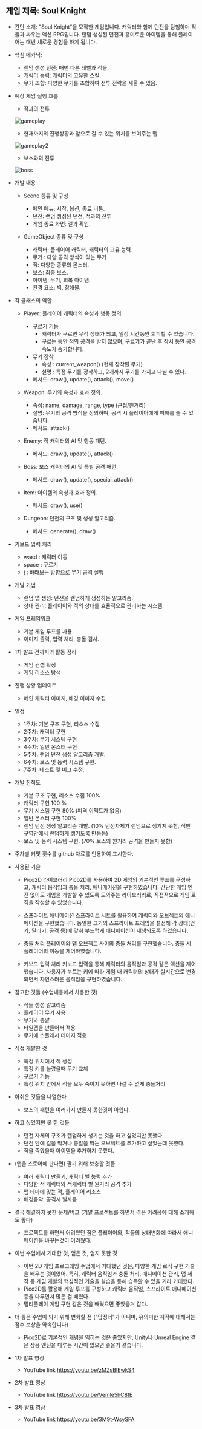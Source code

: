 ## 게임 제목: Soul Knight

+ 간단 소개: "Soul Knight"을 모작한 게임입니다. 캐릭터와 함께 던전을 탐험하며 적들과 싸우는 액션 RPG입니다.
랜덤 생성된 던전과 흥미로운 아이템을 통해 플레이어는 매번 새로운 경험을 하게 됩니다.

+ 핵심 메카닉:
  + 랜덤 생성 던전: 매번 다른 레벨과 적들.
  + 캐릭터 능력: 캐릭터의 고유한 스킬.
  + 무기 조합: 다양한 무기를 조합하여 전투 전략을 세울 수 있음.

+ 예상 게임 실행 흐름
  + 적과의 전투
  
  ![gameplay](https://github.com/user-attachments/assets/60651abb-191f-43cd-a80d-b7b3b1d6a31f)

  + 현재까지의 진행상황과 앞으로 갈 수 있는 위치를 보여주는 맵
  
  ![gameplay2](https://github.com/user-attachments/assets/135857a1-81c5-485b-83f8-822699400e2c)

  + 보스와의 전투
  
  ![boss](https://github.com/user-attachments/assets/ef60b486-2f95-4744-92ee-47afa6e5b2f5)


+ 개발 내용
  + Scene 종류 및 구성
    + 메인 메뉴: 시작, 옵션, 종료 버튼.
    + 던전: 랜덤 생성된 던전, 적과의 전투
    + 게임 종료 화면: 결과 확인.


  + GameObject 종류 및 구성
    + 캐릭터: 플레이어 캐릭터, 캐릭터의 고유 능력.
    + 무기 : 다양 공격 방식이 있는 무기
    + 적: 다양한 종류의 몬스터.
    + 보스: 최종 보스.
    + 아이템: 무기, 회복 아이템.
    + 환경 요소: 벽, 장애물.


+ 각 클래스의 역할
  + Player: 플레이어 캐릭터의 속성과 행동 정의.
    + 구르기 기능
      + 캐릭터가 구르면 무적 상태가 되고, 일정 시간동안 회피할 수 있습니다.
      + 구르는 동안 적의 공격을 받지 않으며, 구르기가 끝난 후 잠시 동안 공격 속도가 증가합니다.
    + 무기 장착
      + 속성 : current_weapon() (현재 장착된 무기)
      + 설명 : 특정 무기를 장착하고, 2개까지 무기를 가지고 다닐 수 있다.
    + 메서드: draw(), update(), attack(), move()

  + Weapon: 무기의 속성과 효과 정의.
    + 속성: name, damage, range, type (근접/원거리)
    + 설명: 무기의 공격 방식을 정의하며, 공격 시 플레이어에게 피해를 줄 수 있습니다.
    + 메서드: attack()
    
  + Enemy: 적 캐릭터의 AI 및 행동 패턴.
    + 메서드: draw(), update(), attack()

  + Boss: 보스 캐릭터의 AI 및 특별 공격 패턴.
    + 메서드: draw(), update(), special_attack()

  + Item: 아이템의 속성과 효과 정의.
    + 메서드: draw(), use()

  + Dungeon: 던전의 구조 및 생성 알고리즘.
    + 메서드: generate(), draw()

+ 키보드 입력 처리
  + wasd : 캐릭터 이동
  + space : 구르기
  + j : 바라보는 방향으로 무기 공격 실행
    
+ 개발 기법
  + 랜덤 맵 생성: 던전을 랜덤하게 생성하는 알고리즘.
  + 상태 관리: 플레이어와 적의 상태를 효율적으로 관리하는 시스템.


+ 게임 프레임워크
  + 기본 게임 루프를 사용
  + 이미지 출력, 입력 처리, 충돌 검사.




+ 1차 발표 전까지의 활동 정리
  + 게임 컨셉 확정
  + 게임 리소스 탐색


+ 진행 상황 업데이트
  + 메인 캐릭터 이미지, 배경 이미지 수집


+ 일정
  + 1주차: 기본 구조 구현, 리소스 수집
  + 2주차: 캐릭터 구현
  + 3주차: 무기 시스템 구현
  + 4주차: 일반 몬스터 구현
  + 5주차: 랜덤 던전 생성 알고리즘 개발.
  + 6주차: 보스 및 능력 시스템 구현.
  + 7주차: 테스트 및 버그 수정.

+ 개발 진척도 
  + 기본 구조 구현, 리소스 수집 100%
  + 캐릭터 구현 100 %
  + 무기 시스템 구현 80% (피격 이펙트가 없음)
  + 일반 몬스터 구현 100%
  + 랜덤 던전 생성 알고리즘 개발. (10% 던전자체가 랜덤으로 생기지 못함, 적만 구역안에서 랜덤하게 생기도록 만듬듬)
  + 보스 및 능력 시스템 구현. (70% 보스의 원거리 공격을 만들지 못함)

+ 주차별 커밋 횟수를 github 자료를 인용하여 표시한다.


+ 사용된 기술
  + Pico2D 라이브러리
Pico2D를 사용하여 2D 게임의 기본적인 루프를 구성하고, 캐릭터 움직임과 충돌 처리, 애니메이션을 구현하였습니다. 간단한 게임 엔진 없이도 게임을 개발할 수 있도록 도와주는 라이브러리로, 직접적으로 게임 로직을 작성할 수 있었습니다.

  + 스프라이트 애니메이션
스프라이트 시트를 활용하여 캐릭터와 오브젝트의 애니메이션을 구현했습니다. 동일한 크기의 스프라이트 프레임을 설정해 각 상태(걷기, 달리기, 공격 등)에 맞춰 부드럽게 애니메이션이 재생되도록 하였습니다.

  + 충돌 처리
플레이어와 맵 오브젝트 사이의 충돌 처리를 구현했습니다. 충돌 시 플레이어의 이동을 제어하였습니다.

  + 키보드 입력 처리
키보드 입력을 통해 캐릭터의 움직임과 공격 같은 액션을 제어했습니다. 사용자가 누르는 키에 따라 게임 내 캐릭터의 상태가 실시간으로 변경되면서 자연스러운 움직임을 구현하였습니다.


+ 참고한 것들 (수업내용에서 차용한 것)
    + 적들 생성 알고리즘
    + 플레이어 무기 사용
    + 무기와 총알
    + 타일맵을 만들어서 적용
    + 무기에 스플래시 데미지 적용

+ 직접 개발한 것
  + 특정 위치에서 적 생성
  + 특정 키를 눌렀을때 무기 교체
  + 구르기 기능
  + 특정 위치 안에서 적을 모두 죽이지 못하면 나갈 수 없게 충돌처리

+ 아쉬운 것들을 나열한다
  + 보스의 패턴을 여러가지 만들지 못한것이 아쉽다.

+ 하고 싶었지만 못 한 것들
  + 던전 자체의 구조가 랜덤하게 생기는 것을 하고 싶었지만 못했다.
  + 던전 안에 길을 막거나 총알을 막는 오브젝트를 추가하고 싶었는데 못했다.
  + 적을 죽였을때 아이템을 추가하지 못했다.

+ (앱을 스토어에 판다면) 팔기 위해 보충할 것들
  + 여러 캐릭터 만들기, 캐릭터 별 능력 추가
  + 다양한 적 캐릭터와 적캐릭터 별 원거리 공격 추가
  + 맵 테마에 맞는 적, 플레이어 리소스
  + 배경음악, 공격시 발사음


+ 결국 해결하지 못한 문제/버그 (기말 프로젝트를 하면서 겪은 어려움에 대해 소개해도 좋다)
  + 프로젝트를 하면서 어려웠던 점은 플레이어와, 적들의 상태변화에 따라서 애니메이션을 바꾸는것이 어려웠다.


+ 이번 수업에서 기대한 것, 얻은 것, 얻지 못한 것
  + 이번 2D 게임 프로그래밍 수업에서 기대했던 것은,  다양한 게임 로직 구현 기술을 배우는 것이었어. 특히, 캐릭터 움직임과 충돌 처리, 애니메이션 관리, 맵 제작 등 게임 개발의 핵심적인 기술을 실습을 통해 습득할 수 있을 거라 기대했다.
  + Pico2D를 활용해 게임 루프를 구성하고 캐릭터 움직임, 스프라이트 애니메이션 등을 다루면서 많은 걸 배웠다.
  + 멀티플레이 게임 구현 같은 것을 배웠으면 좋았을거 같다.

+ 더 좋은 수업이 되기 위해 변화할 점 ("답정너"가 아니며, 유의미한 지적에 대해서는 점수 보상을 약속합니다)
  + Pico2D로 기본적인 개념을 익히는 것은 좋았지만, Unity나 Unreal Engine 같은 상용 엔진을 다루는 시간이 있으면 좋을거 같습니다.

+ 1차 발표 영상
  + YouTube link  <https://youtu.be/zMZsBIEwkS4>

+ 2차 발표 영상
  + YouTube link  <https://youtu.be/Vemle5hC8tE>

+ 3차 발표 영상
  + YouTube link  <https://youtu.be/3M9t-WsySFA>



